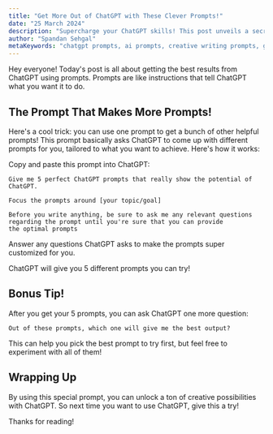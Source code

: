 ```yaml
---
title: "Get More Out of ChatGPT with These Clever Prompts!"
date: "25 March 2024"
description: "Supercharge your ChatGPT skills! This post unveils a secret prompt that unlocks a treasure trove of creative prompts for all your projects."
author: "Spandan Sehgal"
metaKeywords: "chatgpt prompts, ai prompts, creative writing prompts, get better results from chatgpt, ai writing assistant tips, how to use chatgpt prompts effectively, best prompts to use with chatgpt, unlock the potential of chatgpt with prompts, ChatGPT prompts, best chatgpt prompts, useful chatgpt prompts, ChatGPT, prompts "
---
```


Hey everyone! Today's post is all about getting the best results from ChatGPT using prompts. Prompts are like instructions that tell ChatGPT what you want it to do.

## The Prompt That Makes More Prompts!

Here's a cool trick: you can use one prompt to get a bunch of other helpful prompts!  This prompt basically asks ChatGPT to come up with different prompts for you, tailored to what you want to achieve. Here's how it works:

Copy and paste this prompt into ChatGPT:

```
Give me 5 perfect ChatGPT prompts that really show the potential of ChatGPT.

Focus the prompts around [your topic/goal]

Before you write anything, be sure to ask me any relevant questions regarding the prompt until you're sure that you can provide the optimal prompts
```

Answer any questions ChatGPT asks to make the prompts super customized for you.

ChatGPT will give you 5 different prompts you can try!

## Bonus Tip!

After you get your 5 prompts, you can ask ChatGPT one more question:

```
Out of these prompts, which one will give me the best output?
```

This can help you pick the best prompt to try first, but feel free to experiment with all of them!

## Wrapping Up

By using this special prompt, you can unlock a ton of creative possibilities with ChatGPT. So next time you want to use ChatGPT, give this a try!

Thanks for reading!
